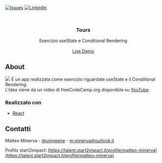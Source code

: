 <!-- PROJECT SHIELDS -->
[![Issues][issues-shield]](https://github.com/matteo-minerva/menu-exercise/issues)
[![LinkedIn][linkedin-shield]](https://www.linkedin.com/in/m-minerva/)



<!-- PROJECT LOGO -->
<br />
<p align="center">
  <h3 align="center">Tours</h3>

  <p align="center">
    Esercizio useState e Conditional Rendering
    <br />
    <br />
    <a href="https://menu-exercise.vercel.app">Live Demo</a>
  </p>
</p>



<!-- RIGUARDO IL PROGETTO -->
## About

<a href="https://menu-exercise.vercel.app"><img src="https://i.imgur.com/mriMegz.png"/></a>
È un app realizzata come esercizio riguardate useState e il Conditional Rendering. <br/>
L'idea viene da un video di freeCodeCamp.org disponibile su <a href="https://youtu.be/4UZrsTqkcW4">YouTube</a>.


### Realizzato con

* [React](https://reactjs.org/)



<!-- CONTATTI -->
## Contatti

Matteo Minerva - [@unmeene](https://twitter.com/unmeene) - m.minerva@outlook.it

Profilo start2impact: [https://talent.start2impact.it/profile/matteo-minerva](https://talent.start2impact.it/profile/matteo-minerva)




<!-- MARKDOWN LINKS & IMAGES -->
<!-- https://www.markdownguide.org/basic-syntax/#reference-style-links -->
[issues-shield]: https://img.shields.io/github/issues/matteo-minerva/menu-exercise/repo.svg?style=for-the-badge
[linkedin-shield]: https://img.shields.io/badge/-LinkedIn-black.svg?style=for-the-badge&logo=linkedin&colorB=555
[linkedin-url]: https://linkedin.com/in/matteo-minerva
